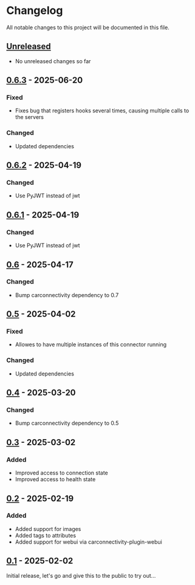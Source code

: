 # Changelog

All notable changes to this project will be documented in this file.

## [Unreleased]
- No unreleased changes so far

## [0.6.3] - 2025-06-20
### Fixed
- Fixes bug that registers hooks several times, causing multiple calls to the servers

### Changed
- Updated dependencies

## [0.6.2] - 2025-04-19
### Changed
- Use PyJWT instead of jwt

## [0.6.1] - 2025-04-19
### Changed
- Use PyJWT instead of jwt

## [0.6] - 2025-04-17
### Changed
- Bump carconnectivity dependency to 0.7

## [0.5] - 2025-04-02
### Fixed
- Allowes to have multiple instances of this connector running

### Changed
- Updated dependencies

## [0.4] - 2025-03-20
### Changed
- Bump carconnectivity dependency to 0.5

## [0.3] - 2025-03-02
### Added
- Improved access to connection state
- Improved access to health state

## [0.2] - 2025-02-19
### Added
- Added support for images
- Added tags to attributes
- Added support for webui via carconnectivity-plugin-webui

## [0.1] - 2025-02-02
Initial release, let's go and give this to the public to try out...

[unreleased]: https://github.com/tillsteinbach/CarConnectivity-connector-tronity/compare/v0.6.3...HEAD
[0.6.3]: https://github.com/tillsteinbach/CarConnectivity-connector-tronity/releases/tag/v0.6.3
[0.6.2]: https://github.com/tillsteinbach/CarConnectivity-connector-tronity/releases/tag/v0.6.2
[0.6.1]: https://github.com/tillsteinbach/CarConnectivity-connector-tronity/releases/tag/v0.6.1
[0.6]: https://github.com/tillsteinbach/CarConnectivity-connector-tronity/releases/tag/v0.6
[0.5]: https://github.com/tillsteinbach/CarConnectivity-connector-tronity/releases/tag/v0.5
[0.4]: https://github.com/tillsteinbach/CarConnectivity-connector-tronity/releases/tag/v0.4
[0.3]: https://github.com/tillsteinbach/CarConnectivity-connector-tronity/releases/tag/v0.3
[0.2]: https://github.com/tillsteinbach/CarConnectivity-connector-tronity/releases/tag/v0.2
[0.1]: https://github.com/tillsteinbach/CarConnectivity-connector-tronity/releases/tag/v0.1
